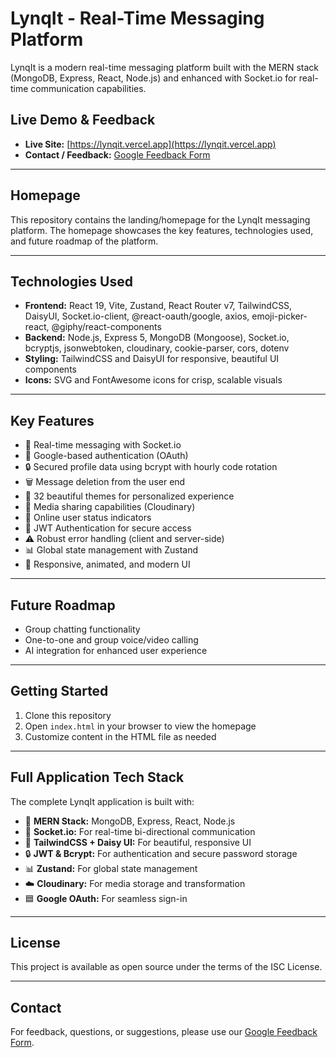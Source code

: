 # LynqIt - Real-Time Messaging Platform

LynqIt is a modern real-time messaging platform built with the MERN stack (MongoDB, Express, React, Node.js) and enhanced with Socket.io for real-time communication capabilities.

## Live Demo & Feedback

- **Live Site:** [https://lynqit.vercel.app](https://lynqit.vercel.app)
- **Contact / Feedback:** [Google Feedback Form](https://docs.google.com/forms/d/e/1FAIpQLSexHWwdCLhvZZGqDCjvVyipFApQ3sb6y_R6dVfUSSCJBeK-vw/viewform?usp=dialog)

---

## Homepage

This repository contains the landing/homepage for the LynqIt messaging platform. The homepage showcases the key features, technologies used, and future roadmap of the platform.

---

## Technologies Used

- **Frontend:** React 19, Vite, Zustand, React Router v7, TailwindCSS, DaisyUI, Socket.io-client, @react-oauth/google, axios, emoji-picker-react, @giphy/react-components
- **Backend:** Node.js, Express 5, MongoDB (Mongoose), Socket.io, bcryptjs, jsonwebtoken, cloudinary, cookie-parser, cors, dotenv
- **Styling:** TailwindCSS and DaisyUI for responsive, beautiful UI components
- **Icons:** SVG and FontAwesome icons for crisp, scalable visuals

---

## Key Features

- 🚀 Real-time messaging with Socket.io
- 🔑 Google-based authentication (OAuth)
- 🔒 Secured profile data using bcrypt with hourly code rotation
- 🗑️ Message deletion from the user end
- 🎨 32 beautiful themes for personalized experience
- 📁 Media sharing capabilities (Cloudinary)
- 👥 Online user status indicators
- 🔐 JWT Authentication for secure access
- ⚠️ Robust error handling (client and server-side)
- 📊 Global state management with Zustand
- 💬 Responsive, animated, and modern UI

---

## Future Roadmap

- Group chatting functionality
- One-to-one and group voice/video calling
- AI integration for enhanced user experience

---

## Getting Started

1. Clone this repository
2. Open `index.html` in your browser to view the homepage
3. Customize content in the HTML file as needed

---

## Full Application Tech Stack

The complete LynqIt application is built with:

- 🌟 **MERN Stack:** MongoDB, Express, React, Node.js
- 🔄 **Socket.io:** For real-time bi-directional communication
- 💅 **TailwindCSS + Daisy UI:** For beautiful, responsive UI
- 🔒 **JWT & Bcrypt:** For authentication and secure password storage
- 📊 **Zustand:** For global state management
- ☁️ **Cloudinary:** For media storage and transformation
- 🟦 **Google OAuth:** For seamless sign-in

---

## License

This project is available as open source under the terms of the ISC License.

---

## Contact

For feedback, questions, or suggestions, please use our [Google Feedback Form](https://docs.google.com/forms/d/e/1FAIpQLSexHWwdCLhvZZGqDCjvVyipFApQ3sb6y_R6dVfUSSCJBeK-vw/viewform?usp=dialog). 
